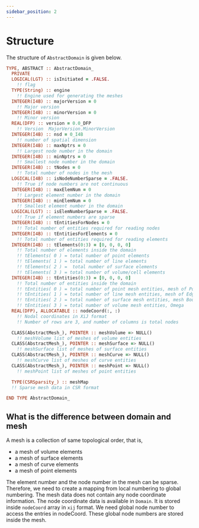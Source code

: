 ```yaml
---
sidebar_position: 2
---
```


# Structure

The structure of `AbstractDomain` is given below.

```fortran
TYPE, ABSTRACT :: AbstractDomain_
  PRIVATE
  LOGICAL(LGT) :: isInitiated = .FALSE.
    !! flag
  TYPE(String) :: engine
    !! Engine used for generating the meshes
  INTEGER(I4B) :: majorVersion = 0
    !! Major version
  INTEGER(I4B) :: minorVersion = 0
    !! Minor version
  REAL(DFP) :: version = 0.0_DFP
    !! Version  MajorVersion.MinorVersion
  INTEGER(I4B) :: nsd = 0_I4B
    !! number of spatial dimension
  INTEGER(I4B) :: maxNptrs = 0
    !! Largest node number in the domain
  INTEGER(I4B) :: minNptrs = 0
    !! Smallest node number in the domain
  INTEGER(I4B) :: tNodes = 0
    !! Total number of nodes in the mesh
  LOGICAL(I4B) :: isNodeNumberSparse = .FALSE.
    !! True if node numbers are not continuous
  INTEGER(I4B) :: maxElemNum = 0
    !! Largest element number in the domain
  INTEGER(I4B) :: minElemNum = 0
    !! Smallest element number in the domain
  LOGICAL(LGT) :: isElemNumberSparse = .FALSE.
    !! True if element numbers are sparse
  INTEGER(I4B) :: tEntitiesForNodes = 0
    !! Total number of entities required for reading nodes
  INTEGER(I4B) :: tEntitiesForElements = 0
    !! Total number of entities required for reading elements
  INTEGER(I4B) :: tElements(0:3) = [0, 0, 0, 0]
    !! Total number of elements inside the domain
    !! tElements( 0 ) = total number of point elements
    !! tElements( 1 ) = total number of line elements
    !! tElements( 2 ) =  total number of surface elements
    !! tElements( 3 ) = total number of volume/cell elements
  INTEGER(I4B) :: tEntities(0:3) = [0, 0, 0, 0]
    !! Total number of entities inside the domain
    !! tEntities( 0 ) = total number of point mesh entities, mesh of Points
    !! tEntities( 1 ) = total number of line mesh entities, mesh of Edge
    !! tEntities( 2 ) = total number of surface mesh entities, mesh Boundary
    !! tEntities( 3 ) = total number of volume mesh entities, Omega
  REAL(DFP), ALLOCATABLE :: nodeCoord(:, :)
    !! Nodal coordinates in XiJ format
    !! Number of rows are 3, and number of columns is total nodes

  CLASS(AbstractMesh_), POINTER :: meshVolume => NULL()
    !! meshVolume list of meshes of volume entities
  CLASS(AbstractMesh_), POINTER :: meshSurface => NULL()
    !! meshSurface list of meshes of surface entities
  CLASS(AbstractMesh_), POINTER :: meshCurve => NULL()
    !! meshCurve list of meshes of curve entities
  CLASS(AbstractMesh_), POINTER :: meshPoint => NULL()
    !! meshPoint list of meshes of point entities

  TYPE(CSRSparsity_) :: meshMap
  !! Sparse mesh data in CSR format

END TYPE AbstractDomain_
```

## What is the difference between domain and mesh

A mesh is a collection of same topological order, that is,

- a mesh of volume elements
- a mesh of surface elements
- a mesh of curve elements
- a mesh of point elements

The element number and the node number in the mesh can be sparse. Therefore, we need to create a mapping from local numbering to global numbering. The mesh data does not contain any node coordinate information. The node coordinate data is available in `Domain`. It is stored inside `nodeCoord` array in `xij` format. We need global node number to access the entries in nodeCoord. These global node numbers are stored inside the mesh.
